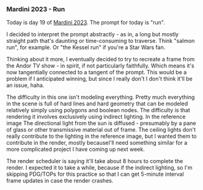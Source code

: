 ### Mardini 2023 - Run

Today is day 19 of [Mardini 2023][mardini-2023]. The prompt for today is "run".

I decided to interpret the prompt abstractly - as in, a long but mostly straight
path that's daunting or time-consuming to traverse. Think "salmon run", for example.
Or "the Kessel run" if you're a Star Wars fan.

Thinking about it more, I eventually decided to try to recreate a frame from the
Andor TV show - in spirit, if not particularly faithfully. Which means it's now
tangentially connected to a tangent of the prompt. This would be a problem if I
anticipated winning, but since I really don't I don't think it'll be an issue,
haha.

The difficulty in this one isn't modeling everything. Pretty much everything in
the scene is full of hard lines and hard geometry that can be modeled relatively
simply using polygons and boolean nodes. The difficulty is that rendering it
involves exclusively using indirect lighting. In the reference image The directional
light from the sun is diffused - presumably by a pane of glass or other transmissive
material out of frame. The ceiling lights don't really contribute to the lighting
in the reference image, but I wanted them to contribute in the render, mostly
becauseI'll need something similar for a more complicated project I have coming up
next week.

The render scheduler is saying it'll take about 8 hours to complete the render.
I expected it to take a while, because if the indirect lighting, so I'm skipping
PDG/TOPs for this practice so that I can get 5-minute interval frame updates in
case the render crashes.

<!-- My entry post is [here][entry-post]. -->

[mardini-2023]: https://www.sidefx.com/community-main-menu/contests-jams/mardini-2023/
<!-- [entry-post]: ... -->
